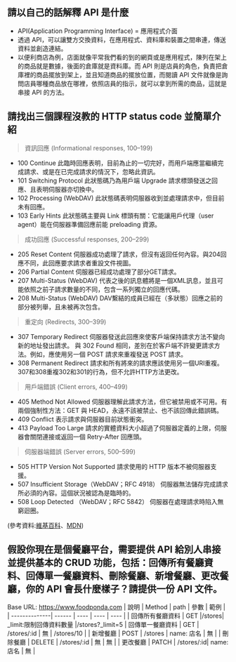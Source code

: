 ## 請以自己的話解釋 API 是什麼
* API(Application Programming Interface) = 應用程式介面
* 透過 API，可以讓雙方交換資料，在應用程式、資料庫和裝置之間串連，傳送資料並創造連結。
* 以便利商店為例，店面就像平常我們看的到的網頁或是應用程式，陳列在架上的商品就是數據，後面的倉庫就是資料庫。而 API 則是店員的角色，負責把倉庫裡的商品擺放到架上，並且知道商品的擺放位置，而閱讀 API 文件就像是詢問店員哪種商品放在哪裡，依照店員的指示，就可以拿到所需的商品，這就是串接 API 的方法。


## 請找出三個課程沒教的 HTTP status code 並簡單介紹
> 資訊回應 (Informational responses, 100–199)
* 100 Continue
此臨時回應表明，目前為止的一切完好，而用戶端應當繼續完成請求、或是在已完成請求的情況下，忽略此資訊。
* 101 Switching Protocol
此狀態碼乃為用戶端 Upgrade 請求標頭發送之回應、且表明伺服器亦切換中。
* 102 Processing (WebDAV)
此狀態碼表明伺服器收到並處理請求中，但目前未有回應。
* 103 Early Hints
此狀態碼主要與 Link 標頭有關：它能讓用戶代理（user agent）能在伺服器準備回應前能 preloading 資源。

> 成功回應 (Successful responses, 200–299)
* 205 Reset Content
伺服器成功處理了請求，但沒有返回任何內容。與204回應不同，此回應要求請求者重設文件視圖。
* 206 Partial Content
伺服器已經成功處理了部分GET請求。
* 207 Multi-Status (WebDAV)
代表之後的訊息體將是一個XML訊息，並且可能依照之前子請求數量的不同，包含一系列獨立的回應代碼。
* 208 Multi-Status (WebDAV)
DAV繫結的成員已經在（多狀態）回應之前的部分被列舉，且未被再次包含。

> 重定向 (Redirects, 300–399)
* 307 Temporary Redirect
伺服器發送此回應來使客戶端保持請求方法不變向新的地址發出請求。 與 302 Found 相同，差別在於客戶端不許變更請求方法。例如，應使用另一個 POST 請求來重複發送 POST 請求。
* 308 Permanent Redirect
請求和所有將來的請求應該使用另一個URI重複。 307和308重複302和301的行為，但不允許HTTP方法更改。

> 用戶端錯誤 (Client errors, 400–499)
* 405 Method Not Allowed
伺服器理解此請求方法，但它被禁用或不可用。有兩個強制性方法：GET 與 HEAD，永遠不該被禁止、也不該回傳此錯誤碼。
* 409 Conflict
表示請求與伺服器目前狀態衝突。
* 413 Payload Too Large
請求的實體資料大小超過了伺服器定義的上限，伺服器會關閉連接或返回一個 Retry-After 回應頭。

> 伺服器端錯誤 (Server errors, 500–599)
* 505 HTTP Version Not Supported
請求使用的 HTTP 版本不被伺服器支援。
* 507 Insufficient Storage（WebDAV；RFC 4918）
伺服器無法儲存完成請求所必須的內容。這個狀況被認為是臨時的。
* 508 Loop Detected （WebDAV；RFC 5842）
伺服器在處理請求時陷入無窮迴圈。

(參考資料:[維基百科](HTTP狀態碼)、[MDN](https://developer.mozilla.org/zh-TW/docs/Web/HTTP/Status))


## 假設你現在是個餐廳平台，需要提供 API 給別人串接並提供基本的 CRUD 功能，包括：回傳所有餐廳資料、回傳單一餐廳資料、刪除餐廳、新增餐廳、更改餐廳，你的 API 會長什麼樣子？請提供一份 API 文件。
 Base URL: https://www.foodponda.com
    | 說明           | Method | path | 參數 | 範例  |
    | --------------| ------ | ---- | ---- | ---- |
    | 回傳所有餐廳資料 | GET    |/stores| _limit:限制回傳資料數量 |/stores?_limit=5
    | 回傳單一餐廳資料 | GET    | /stores/:id | 無 | /stores/10 |
    | 新增餐廳        | POST   | /stores | name: 店名 |   無   |
    | 刪除餐廳        | DELETE | /stores/:id | 無 |    無  |
    | 更改餐廳        | PATCH  | /stores/:id| name: 店名 | 無     |


